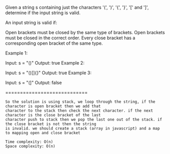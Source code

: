 Given a string s containing just the characters '(', ')', '{', '}', '[' and ']', determine if the input string is valid.

An input string is valid if:

Open brackets must be closed by the same type of brackets.
Open brackets must be closed in the correct order.
Every close bracket has a corresponding open bracket of the same type.
 

Example 1:

Input: s = "()"
Output: true
Example 2:

Input: s = "()[]{}"
Output: true
Example 3:

Input: s = "(]"
Output: false

============================
```
So the solution is using stack, we loop through the string, if the character is open bracket then we add that
character to the stack then check the next character. if the next character is the close bracket of the last
character push to stack then we pop the last one out of the stack. if the close bracket is not then the string 
is invalid. we should create a stack (array in javascript) and a map to mapping open and close bracket 

Time complexity: O(n)
Space complexity: O(n)

```